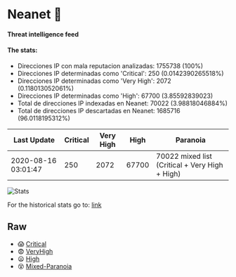 # Neanet :hocho:
#### Threat intelligence feed
#### The stats:

- Direcciones IP con mala reputacion analizadas: 1755738 (100%)
- Direcciones IP determinadas como 'Critical':  250 (0.0142390265518%)
- Direcciones IP determinadas como 'Very High':  2072 (0.118013052061%)
- Direcciones IP determinadas como 'High':  67700 (3.85592839023)
- Total de direcciones IP indexadas en Neanet:  70022 (3.98818046884%)
- Total de direcciones IP descartadas en Neanet:  1685716 (96.0118195312%)

| Last Update | Critical | Very High | High | Paranoia |
| --- | --- | --- | --- | --- |
| 2020-08-16 03:01:47 | 250 | 2072 | 67700 | 70022 mixed list (Critical + Very High + High)|

![Stats](https://docs.google.com/spreadsheets/d/e/2PACX-1vSnaNMIXVabIpDJjufMlzH7poXnshF3mgd8Is1g9ytUEzVsP5my4Trn8f-xkoLLQ38xpL3HtmUexLo6/pubchart?oid=501124687&format=image)

For the historical stats go to: [link](/stats.csv)
## Raw
- :scream: [Critical](https://raw.githubusercontent.com/JavaGarcia/Neanet/master/blacklists/neanet_critical.txt)
- :fearful: [VeryHigh](https://raw.githubusercontent.com/JavaGarcia/Neanet/master/blacklists/neanet_veryHigh.txtt)
- :frowning: [High](https://raw.githubusercontent.com/JavaGarcia/Neanet/master/blacklists/neanet_high.txt)
- :dizzy_face: [Mixed-Paranoia](https://raw.githubusercontent.com/JavaGarcia/Neanet/master/blacklists/neanet_all.txt)





















































































































































































































